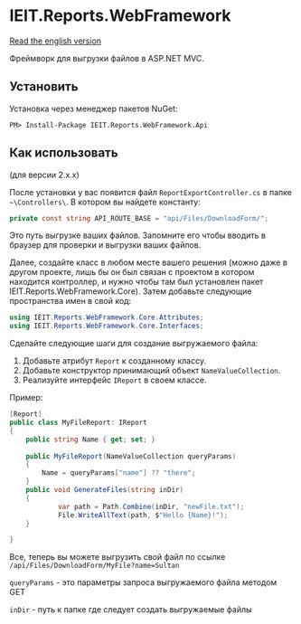# IEIT.Reports.WebFramework

[Read the english version](README-eng.md)

Фреймворк для выгрузки файлов в ASP.NET MVC.

## Установить

Установка через менеджер пакетов NuGet:

```
PM> Install-Package IEIT.Reports.WebFramework.Api
```

## Как использовать

(для версии 2.x.x)

После установки у вас появится файл `ReportExportController.cs` в папке `~\Controllers\`. В котором вы найдете константу:

```C#
private const string API_ROUTE_BASE = "api/Files/DownloadForm/";
```

Это путь выгрузке ваших файлов. Запомните его чтобы вводить в браузер для проверки и выгрузки ваших файлов. 

Далее, создайте класс в любом месте вашего решения (можно даже в другом проекте, лишь бы он был связан с проектом в котором находится контроллер, и нужно чтобы там был установлен пакет IEIT.Reports.WebFramework.Core).
Затем добавьте следующие пространства имен в свой код:

```C#
using IEIT.Reports.WebFramework.Core.Attributes;
using IEIT.Reports.WebFramework.Core.Interfaces;
```

Сделайте следующие шаги для создание выгружаемого файла:
 1. Добавьте атрибут `Report` к созданному классу.
 2. Добавьте конструктор принимающий объект `NameValueCollection`.
 3. Реализуйте интерфейс `IReport` в своем классе. 

 Пример:

```C#
[Report]
public class MyFileReport: IReport
{
	public string Name { get; set; }
	
    public MyFileReport(NameValueCollection queryParams)
    {
		Name = queryParams["name"] ?? "there";
    }
    public void GenerateFiles(string inDir)
    {
            var path = Path.Combine(inDir, "newFile.txt");
            File.WriteAllText(path, $"Hello {Name}!");
    }

}
```

Все, теперь вы можете выгрузить свой файл по ссылке `/api/Files/DownloadForm/MyFile?name=Sultan`

`queryParams` - это параметры запроса выгружаемого файла методом GET

`inDir` - путь к папке где следует создать выгружаемые файлы
